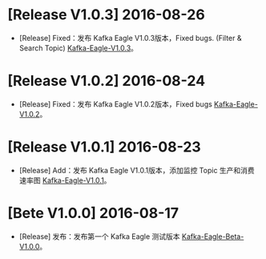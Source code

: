 # [Release V1.0.3] 2016-08-26
  * [Release] Fixed：发布 Kafka Eagle V1.0.3版本，Fixed bugs. (Filter & Search Topic) [Kafka-Eagle-V1.0.3](https://coding.net/u/smartloli/p/kafka-eagle-bin/git/archive/v1.0.3.tar.gz)。

# [Release V1.0.2] 2016-08-24
  * [Release] Fixed：发布 Kafka Eagle V1.0.2版本，Fixed bugs [Kafka-Eagle-V1.0.2](https://coding.net/u/smartloli/p/kafka-eagle-bin/git/archive/v1.0.2.tar.gz)。

# [Release V1.0.1] 2016-08-23
  * [Release] Add：发布 Kafka Eagle V1.0.1版本，添加监控 Topic 生产和消费速率图 [Kafka-Eagle-V1.0.1](https://coding.net/u/smartloli/p/kafka-eagle-bin/git/archive/v1.0.1.tar.gz)。

# [Bete V1.0.0] 2016-08-17
  * [Release] 发布：发布第一个 Kafka Eagle 测试版本 [Kafka-Eagle-Beta-V1.0.0](https://coding.net/u/smartloli/p/kafka-eagle-bin/git/archive/beta-v1.0.1.tar.gz)。
